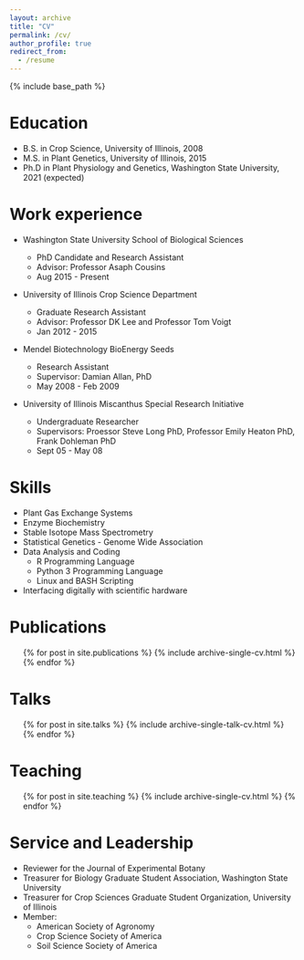 ```yaml
---
layout: archive
title: "CV"
permalink: /cv/
author_profile: true
redirect_from:
  - /resume
---
```


{% include base_path %}

Education
======
* B.S. in Crop Science, University of Illinois, 2008
* M.S. in Plant Genetics, University of Illinois, 2015
* Ph.D in Plant Physiology and Genetics, Washington State University, 2021 (expected)

Work experience
======
* Washington State University School of Biological Sciences
  * PhD Candidate and Research Assistant
   * Advisor: Professor Asaph Cousins
   * Aug 2015 - Present

* University of Illinois Crop Science Department
  * Graduate Research Assistant
   * Advisor: Professor DK Lee and Professor Tom Voigt
   * Jan 2012 - 2015
      
* Mendel Biotechnology BioEnergy Seeds
  * Research Assistant
   * Supervisor: Damian Allan, PhD
   * May 2008 - Feb 2009  

* University of Illinois Miscanthus Special Research Initiative
  *  Undergraduate Researcher
    *  Supervisors: Proessor Steve Long PhD, Professor Emily Heaton PhD, Frank Dohleman PhD
    *  Sept 05 - May 08
  
Skills
======
* Plant Gas Exchange Systems
* Enzyme Biochemistry
* Stable Isotope Mass Spectrometry 
* Statistical Genetics - Genome Wide Association
* Data Analysis and Coding 
  * R Programming Language
  * Python 3 Programming Language
  * Linux and BASH Scripting
* Interfacing digitally with scientific hardware


Publications
======
  <ul>{% for post in site.publications %}
    {% include archive-single-cv.html %}
  {% endfor %}</ul>
  
Talks
======
  <ul>{% for post in site.talks %}
    {% include archive-single-talk-cv.html %}
  {% endfor %}</ul>
  
Teaching
======
  <ul>{% for post in site.teaching %}
    {% include archive-single-cv.html %}
  {% endfor %}</ul>
  
Service and Leadership
======
* Reviewer for the Journal of Experimental Botany
* Treasurer for Biology Graduate Student Association, Washington State University
* Treasurer for Crop Sciences Graduate Student Organization,  University of Illinois
* Member: 
  * American Society of Agronomy
  * Crop Science Society of America
  * Soil Science Society of America

